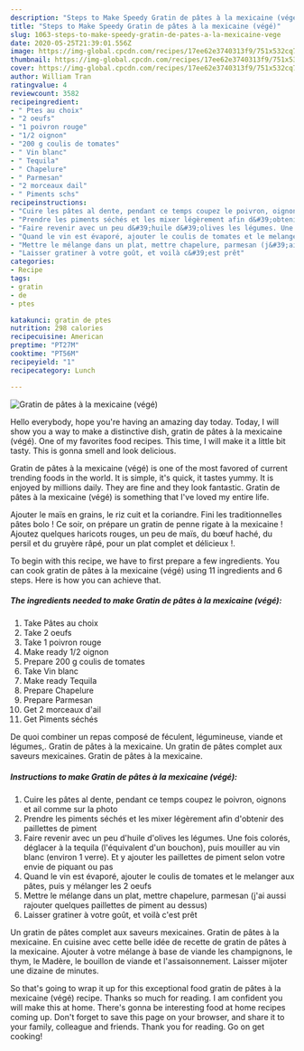 ```yaml
---
description: "Steps to Make Speedy Gratin de pâtes à la mexicaine (végé)"
title: "Steps to Make Speedy Gratin de pâtes à la mexicaine (végé)"
slug: 1063-steps-to-make-speedy-gratin-de-pates-a-la-mexicaine-vege
date: 2020-05-25T21:39:01.556Z
image: https://img-global.cpcdn.com/recipes/17ee62e3740313f9/751x532cq70/gratin-de-pates-a-la-mexicaine-vege-photo-principale-de-la-recette.jpg
thumbnail: https://img-global.cpcdn.com/recipes/17ee62e3740313f9/751x532cq70/gratin-de-pates-a-la-mexicaine-vege-photo-principale-de-la-recette.jpg
cover: https://img-global.cpcdn.com/recipes/17ee62e3740313f9/751x532cq70/gratin-de-pates-a-la-mexicaine-vege-photo-principale-de-la-recette.jpg
author: William Tran
ratingvalue: 4
reviewcount: 3582
recipeingredient:
- " Ptes au choix"
- "2 oeufs"
- "1 poivron rouge"
- "1/2 oignon"
- "200 g coulis de tomates"
- " Vin blanc"
- " Tequila"
- " Chapelure"
- " Parmesan"
- "2 morceaux dail"
- " Piments schs"
recipeinstructions:
- "Cuire les pâtes al dente, pendant ce temps coupez le poivron, oignons et ail comme sur la photo"
- "Prendre les piments séchés et les mixer légèrement afin d&#39;obtenir des paillettes de piment"
- "Faire revenir avec un peu d&#39;huile d&#39;olives les légumes. Une fois colorés, déglacer à la tequila (l&#39;équivalent d&#39;un bouchon), puis mouiller au vin blanc (environ 1 verre). Et y ajouter les paillettes de piment selon votre envie de piquant ou pas"
- "Quand le vin est évaporé, ajouter le coulis de tomates et le melanger aux pâtes, puis y mélanger les 2 oeufs"
- "Mettre le mélange dans un plat, mettre chapelure, parmesan (j&#39;ai aussi rajouter quelques paillettes de piment au dessus)"
- "Laisser gratiner à votre goût, et voilà c&#39;est prêt"
categories:
- Recipe
tags:
- gratin
- de
- ptes

katakunci: gratin de ptes 
nutrition: 298 calories
recipecuisine: American
preptime: "PT27M"
cooktime: "PT56M"
recipeyield: "1"
recipecategory: Lunch

---
```



![Gratin de pâtes à la mexicaine (végé)](https://img-global.cpcdn.com/recipes/17ee62e3740313f9/751x532cq70/gratin-de-pates-a-la-mexicaine-vege-photo-principale-de-la-recette.jpg)

Hello everybody, hope you're having an amazing day today. Today, I will show you a way to make a distinctive dish, gratin de pâtes à la mexicaine (végé). One of my favorites food recipes. This time, I will make it a little bit tasty. This is gonna smell and look delicious.

Gratin de pâtes à la mexicaine (végé) is one of the most favored of current trending foods in the world. It is simple, it's quick, it tastes yummy. It is enjoyed by millions daily. They are fine and they look fantastic. Gratin de pâtes à la mexicaine (végé) is something that I've loved my entire life.

Ajouter le maïs en grains, le riz cuit et la coriandre. Fini les traditionnelles pâtes bolo ! Ce soir, on prépare un gratin de penne rigate à la mexicaine ! Ajoutez quelques haricots rouges, un peu de maïs, du bœuf haché, du persil et du gruyère râpé, pour un plat complet et délicieux !.


To begin with this recipe, we have to first prepare a few ingredients. You can cook gratin de pâtes à la mexicaine (végé) using 11 ingredients and 6 steps. Here is how you can achieve that.

<!--inarticleads1-->

##### The ingredients needed to make Gratin de pâtes à la mexicaine (végé):

1. Take  Pâtes au choix
1. Take 2 oeufs
1. Take 1 poivron rouge
1. Make ready 1/2 oignon
1. Prepare 200 g coulis de tomates
1. Take  Vin blanc
1. Make ready  Tequila
1. Prepare  Chapelure
1. Prepare  Parmesan
1. Get 2 morceaux d&#39;ail
1. Get  Piments séchés


De quoi combiner un repas composé de féculent, légumineuse, viande et légumes,. Gratin de pâtes à la mexicaine. Un gratin de pâtes complet aux saveurs mexicaines. Gratin de pâtes à la mexicaine. 

<!--inarticleads2-->

##### Instructions to make Gratin de pâtes à la mexicaine (végé):

1. Cuire les pâtes al dente, pendant ce temps coupez le poivron, oignons et ail comme sur la photo
1. Prendre les piments séchés et les mixer légèrement afin d&#39;obtenir des paillettes de piment
1. Faire revenir avec un peu d&#39;huile d&#39;olives les légumes. Une fois colorés, déglacer à la tequila (l&#39;équivalent d&#39;un bouchon), puis mouiller au vin blanc (environ 1 verre). Et y ajouter les paillettes de piment selon votre envie de piquant ou pas
1. Quand le vin est évaporé, ajouter le coulis de tomates et le melanger aux pâtes, puis y mélanger les 2 oeufs
1. Mettre le mélange dans un plat, mettre chapelure, parmesan (j&#39;ai aussi rajouter quelques paillettes de piment au dessus)
1. Laisser gratiner à votre goût, et voilà c&#39;est prêt


Un gratin de pâtes complet aux saveurs mexicaines. Gratin de pâtes à la mexicaine. En cuisine avec cette belle idée de recette de gratin de pâtes à la mexicaine. Ajouter à votre mélange à base de viande les champignons, le thym, le Madère, le bouillon de viande et l&#39;assaisonnement. Laisser mijoter une dizaine de minutes. 

So that's going to wrap it up for this exceptional food gratin de pâtes à la mexicaine (végé) recipe. Thanks so much for reading. I am confident you will make this at home. There's gonna be interesting food at home recipes coming up. Don't forget to save this page on your browser, and share it to your family, colleague and friends. Thank you for reading. Go on get cooking!
